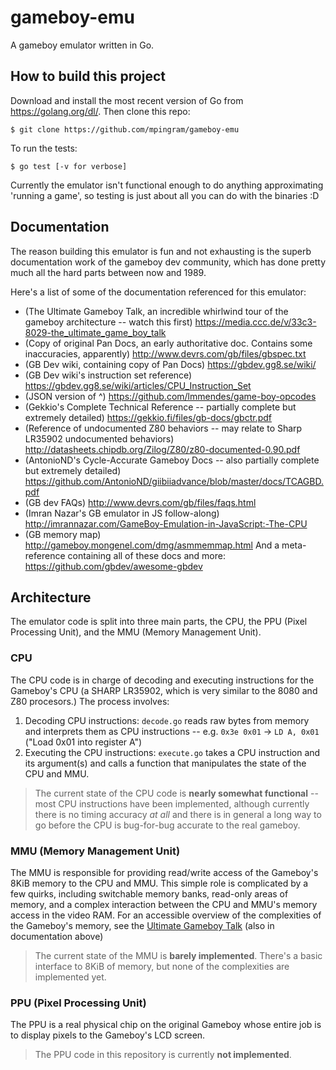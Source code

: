 # gameboy-emu
A gameboy emulator written in Go.

## How to build this project
Download and install the most recent version of Go from https://golang.org/dl/.
Then clone this repo:
```
$ git clone https://github.com/mpingram/gameboy-emu
```
To run the tests:
```
$ go test [-v for verbose]
```
Currently the emulator isn't functional enough to do anything approximating 'running a game', so testing is just about all you can do with the binaries :D

## Documentation
The reason building this emulator is fun and not exhausting is the superb documentation work of the gameboy dev community, which has done pretty much all the hard parts between now and 1989.

Here's a list of some of the documentation referenced for this emulator:
* (The Ultimate Gameboy Talk, an incredible whirlwind tour of the gameboy architecture -- watch this first) https://media.ccc.de/v/33c3-8029-the_ultimate_game_boy_talk
* (Copy of original Pan Docs, an early authoritative doc. Contains some inaccuracies, apparently) http://www.devrs.com/gb/files/gbspec.txt
* (GB Dev wiki, containing copy of Pan Docs) https://gbdev.gg8.se/wiki/
* (GB Dev wiki's instruction set reference) https://gbdev.gg8.se/wiki/articles/CPU_Instruction_Set
* (JSON version of ^) https://github.com/lmmendes/game-boy-opcodes
* (Gekkio's Complete Technical Reference -- partially complete but extremely detailed) https://gekkio.fi/files/gb-docs/gbctr.pdf
* (Reference of undocumented Z80 behaviors -- may relate to Sharp LR35902 undocumented behaviors) http://datasheets.chipdb.org/Zilog/Z80/z80-documented-0.90.pdf
* (AntonioND's Cycle-Accurate Gameboy Docs -- also partially complete but extremely detailed) https://github.com/AntonioND/giibiiadvance/blob/master/docs/TCAGBD.pdf
* (GB dev FAQs) http://www.devrs.com/gb/files/faqs.html
* (Imran Nazar's GB emulator in JS follow-along) http://imrannazar.com/GameBoy-Emulation-in-JavaScript:-The-CPU
* (GB memory map) http://gameboy.mongenel.com/dmg/asmmemmap.html
And a meta-reference containing all of these docs and more: https://github.com/gbdev/awesome-gbdev

## Architecture
The emulator code is split into three main parts, the CPU, the PPU (Pixel Processing Unit), and the MMU (Memory Management Unit).
### CPU
The CPU code is in charge of decoding and executing instructions for the Gameboy's CPU (a SHARP LR35902, which is very similar to the 8080 and Z80 procesors.) 
The process involves: 
1) Decoding CPU instructions: `decode.go` reads raw bytes from memory and interprets them as CPU instructions -- e.g. `0x3e 0x01` -> `LD A, 0x01` ("Load 0x01 into register A")
2) Executing the CPU instructions: `execute.go` takes a CPU instruction and its argument(s) and calls a function that manipulates the state of the CPU and MMU.

> The current state of the CPU code is __nearly somewhat functional__ -- most CPU instructions have been implemented, although currently there is no timing accuracy _at all_ and there is in general a long way to go before the CPU is bug-for-bug accurate to the real gameboy.

### MMU (Memory Management Unit)
The MMU is responsible for providing read/write access of the Gameboy's 8KiB memory to the CPU and MMU. This simple role is complicated by a few quirks, including switchable memory banks, read-only areas of memory, and a complex interaction between the CPU and MMU's memory access in the video RAM. For an accessible overview of the complexities of the Gameboy's memory, see the [Ultimate Gameboy Talk](https://media.ccc.de/v/33c3-8029-the_ultimate_game_boy_talk) (also in documentation above)
>The current state of the MMU is __barely implemented__. There's a basic interface to 8KiB of memory, but none of the complexities are implemented yet.

### PPU (Pixel Processing Unit)
The PPU is a real physical chip on the original Gameboy whose entire job is to display pixels to the Gameboy's LCD screen. 
>The PPU code in this repository is currently __not implemented__.
